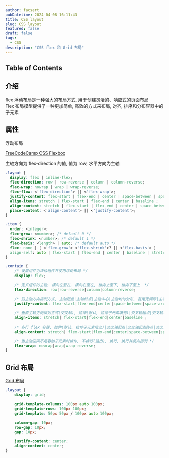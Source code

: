 ```yaml
---
author: facsert
pubDatetime: 2024-04-08 16:11:43
title: CSS layout
slug: CSS layout
featured: false
draft: false
tags:
  - CSS
description: "CSS flex 和 Grid 布局"
---
```


## Table of Contents

## 介绍

flex 浮动布局是一种强大的布局方式, 用于创建灵活的、响应式的页面布局  
Flex 布局模型提供了一种更加简单, 高效的方式来布局, 对齐, 排序和分布容器中的子元素

## 属性

浮动布局

[FreeCodeCamp CSS Flexbox](https://www.freecodecamp.org/chinese/news/the-css-flexbox-handbook/#the-align-content-property)

主轴方向为 flex-direction 的值, 值为 row, 水平方向为主轴

```css
.layout {
  display: flex | inline-flex;
  flex-direction: row | row-reverse | column | column-reverse;
  flex-wrap: nowrap | wrap | wrap-reverse;
  flex-flow: <'flex-direction'> || <'flex-wrap'>;
  justify-content: flex-start | flex-end | center | space-between | space-around;
  align-items: stretch | flex-start | flex-end | center | baseline ;
  align-content: stretch | flex-start | flex-end | center | space-between | space-around ;
  place-content: <'align-content'> || <'justify-content'>;
}

.item {
  order: <integer>;
  flex-grow: <number>; /* default 0 */
  flex-shrink: <number>; /* default 1 */
  flex-basis: <length> | auto; /* default auto */
  flex: none | [ <'flex-grow'> <'flex-shrink'>? || <'flex-basis'> ]
  align-self: auto | flex-start | flex-end | center | baseline | stretch;
}
```

```css
.contain {
    /* 设置组件为块级组件并使用浮动布局 */
    display: flex;

    /* 定义组件的主轴, 横向左至右, 横向右至左, 纵向上至下, 纵向下至上  */
    flex-direction: row|row-reverse|column|column-reverse;
    
    /* 沿主轴方向排列方式, 主轴起点|主轴终点|主轴中心|主轴均匀分布, 首尾无间隙|主轴均匀分布, 首尾有间隙  */
    justify-content: flex-start|flex-end|center|space-between|space-around;
    
    /* 垂直主轴方向排列方式(交叉轴), 拉伸(默认, 拉伸子元素填充)|交叉轴起点|交叉轴终点|交叉轴中心|子元素基线对齐 */
    align-items: stretch| flex-start|flex-end|center|baseline ;
    
    /* 多行 flex 容器, 拉伸(默认, 拉伸子元素填充)|交叉轴起点|交叉轴起点终点|交叉轴中心|交叉轴均匀分布(无间隙)|交叉轴均匀分布(有间隙) */
    align-content: stretch| flex-start|flex-end|center|space-between|space-around ;

    /* 当主轴空间不足容纳子元素时操作, 不换行(溢出), 换行, 换行并反向排列 */
    flex-wrap: nowrap|wrap|wrap-reverse;
}
```

## Grid 布局

[Grid 布局](https://www.freecodecamp.org/chinese/news/how-to-use-css-grid-layout/)

```css
.layout {
    display: grid;
    
    grid-template-columns: 100px auto 100px;
    grid-template-rows: 100px 100px;
    grid-template: 50px 50px / 100px auto 100px;

    column-gap: 10px;
    row-gap: 10px;
    gap: 10px;

    justify-content: center;
    align-content: center;
}
```
